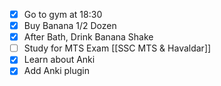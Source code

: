 - [x] Go to gym at 18:30
- [x] Buy Banana 1/2 Dozen
- [x] After Bath, Drink Banana Shake 
- [ ] Study for MTS Exam [[SSC MTS & Havaldar]]
- [x] Learn about Anki
- [x] Add Anki plugin
